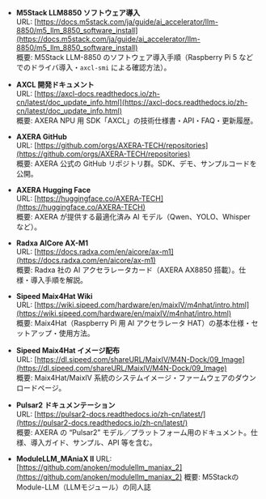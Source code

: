 * **M5Stack LLM8850 ソフトウェア導入**  
  URL: [https://docs.m5stack.com/ja/guide/ai_accelerator/llm-8850/m5_llm_8850_software_install](https://docs.m5stack.com/ja/guide/ai_accelerator/llm-8850/m5_llm_8850_software_install)  
  概要: M5Stack LLM-8850 のソフトウェア導入手順（Raspberry Pi 5 などでのドライバ導入・`axcl-smi` による確認方法）。

* **AXCL 開発ドキュメント**  
  URL: [https://axcl-docs.readthedocs.io/zh-cn/latest/doc_update_info.html](https://axcl-docs.readthedocs.io/zh-cn/latest/doc_update_info.html)  
  概要: AXERA NPU 用 SDK「AXCL」の技術仕様書・API・FAQ・更新履歴。

* **AXERA GitHub**  
  URL: [https://github.com/orgs/AXERA-TECH/repositories](https://github.com/orgs/AXERA-TECH/repositories)  
  概要: AXERA 公式の GitHub リポジトリ群。SDK、デモ、サンプルコードを公開。

* **AXERA Hugging Face**  
  URL: [https://huggingface.co/AXERA-TECH](https://huggingface.co/AXERA-TECH)  
  概要: AXERA が提供する最適化済み AI モデル（Qwen、YOLO、Whisper など）。

* **Radxa AICore AX-M1**  
  URL: [https://docs.radxa.com/en/aicore/ax-m1](https://docs.radxa.com/en/aicore/ax-m1)  
  概要: Radxa 社の AI アクセラレータカード（AXERA AX8850 搭載）。仕様・導入手順を解説。

* **Sipeed Maix4Hat Wiki**  
  URL: [https://wiki.sipeed.com/hardware/en/maixIV/m4nhat/intro.html](https://wiki.sipeed.com/hardware/en/maixIV/m4nhat/intro.html)  
  概要: Maix4Hat（Raspberry Pi 用 AI アクセラレータ HAT）の基本仕様・セットアップ・使用方法。

* **Sipeed Maix4Hat イメージ配布**  
  URL: [https://dl.sipeed.com/shareURL/MaixIV/M4N-Dock/09_Image](https://dl.sipeed.com/shareURL/MaixIV/M4N-Dock/09_Image)  
  概要: Maix4Hat/MaixIV 系統のシステムイメージ・ファームウェアのダウンロードページ。

* **Pulsar2 ドキュメンテーション**  
  URL: [https://pulsar2-docs.readthedocs.io/zh-cn/latest/](https://pulsar2-docs.readthedocs.io/zh-cn/latest/)  
  概要: AXERA の “Pulsar2” モデル／プラットフォーム用のドキュメント。仕様、導入ガイド、サンプル、API 等を含む。


* **ModuleLLM_MAniaX Ⅱ**
  URL: [https://github.com/anoken/modulellm_maniax_2](https://github.com/anoken/modulellm_maniax_2)
  概要: M5StackのModule-LLM（LLMモジュール）の同人誌
